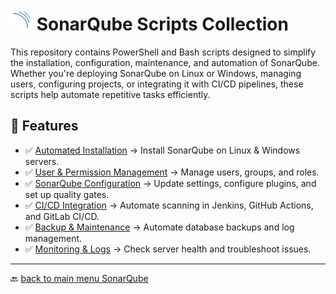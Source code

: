 # <img src="../../Assets/pics/SonarQube.svg" width="35"> SonarQube  Scripts Collection

This repository contains PowerShell and Bash scripts designed to simplify the installation, configuration, maintenance, and automation of SonarQube. Whether you're deploying SonarQube on Linux or Windows, managing users, configuring projects, or integrating it with CI/CD pipelines, these scripts help automate repetitive tasks efficiently.

## 🚀 Features

- ✅ [Automated Installation](./Install/) → Install SonarQube on Linux & Windows servers.
- ✅ [User & Permission Management](./UAC/) → Manage users, groups, and roles.
- ✅ [SonarQube Configuration](./Manage/) → Update settings, configure plugins, and set up quality gates.
- ✅ [CI/CD Integration](./Automate/) → Automate scanning in Jenkins, GitHub Actions, and GitLab CI/CD.
- ✅ [Backup & Maintenance](./Backup/) → Automate database backups and log management.
- ✅ [Monitoring & Logs](./Perf/) → Check server health and troubleshoot issues.

---

🔙 [back to main menu SonarQube](../)

